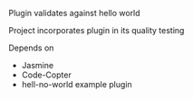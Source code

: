
Plugin validates against hello world

Project incorporates plugin in its quality testing

Depends on
* Jasmine
* Code-Copter
* hell-no-world example plugin


